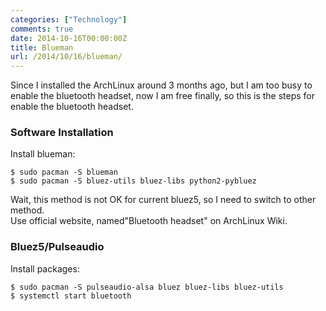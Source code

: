 ```yaml
---
categories: ["Technology"]
comments: true
date: 2014-10-16T00:00:00Z
title: Blueman
url: /2014/10/16/blueman/
---
```


Since I installed the ArchLinux around 3 months ago, but I am too busy to enable the bluetooth headset, now I am free finally, so this is the steps for enable the bluetooth headset.    
### Software Installation
Install blueman:    

```
$ sudo pacman -S blueman
$ sudo pacman -S bluez-utils bluez-libs python2-pybluez

```
Wait, this method is not OK for current bluez5, so I need to switch to other method.    
Use official website,  named"Bluetooth headset" on ArchLinux Wiki.    
### Bluez5/Pulseaudio
Install packages:    

```
$ sudo pacman -S pulseaudio-alsa bluez bluez-libs bluez-utils
$ systemctl start bluetooth

```


